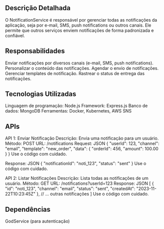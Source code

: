 ## Descrição Detalhada
O NotificationService é responsável por gerenciar todas as notificações da aplicação, seja por e-mail, SMS, push notifications ou outros canais. Ele permite que outros serviços enviem notificações de forma padronizada e confiável.

## Responsabilidades

Enviar notificações por diversos canais (e-mail, SMS, push notifications).
Personalizar o conteúdo das notificações.
Agendar o envio de notificações.
Gerenciar templates de notificação.
Rastrear o status de entrega das notificações.
## Tecnologias Utilizadas

Linguagem de programação: Node.js
Framework: Express.js
Banco de dados: MongoDB
Ferramentas: Docker, Kubernetes, AWS SNS
## APIs

API 1: Enviar Notificação
Descrição: Envia uma notificação para um usuário.
Método: POST
URL: /notifications
Request:
JSON
{
"userId": 123,
"channel": "email",
"template": "new_order",
"data": {
"orderId": 456,
"amount": 100.00
}
}
Use o código com cuidado.

Response:
JSON
{
"notificationId": "noti_123",
"status": "sent"
}
Use o código com cuidado.

API 2: Listar Notificações
Descrição: Lista todas as notificações de um usuário.
Método: GET
URL: /notifications?userId=123
Response:
JSON
[
{
"id": "noti_123",
"channel": "email",
"status": "sent",
"createdAt": "2023-11-22T10:23:45Z"
},
// ... outras notificações
]
Use o código com cuidado.

## Dependências

GodService (para autenticação)
